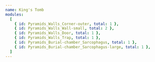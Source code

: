 ```yaml
---
name: King's Tomb
modules:
  [
    { id: Pyramids_Walls_Corner-outer, total: 1 },
    { id: Pyramids_Walls_Wall-small, total: 2 },
    { id: Pyramids_Walls_Door, total: 1 },
    { id: Pyramids_Walls_Trap, total: 1 },
    { id: Pyramids_Burial-chamber_Sarcophagus, total: 1 },
    { id: Pyramids_Burial-chamber_Sarcophagus-large, total: 1 },
  ]
---
```

